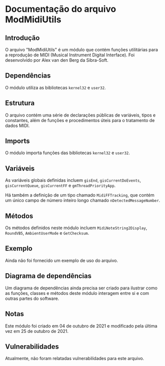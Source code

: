 # Documentação do arquivo ModMidiUtils

## Introdução

O arquivo "ModMidiUtils" é um módulo que contém funções utilitárias para a reprodução de MIDI (Musical Instrument Digital Interface). Foi desenvolvido por Alex van den Berg da Sibra-Soft.

## Dependências

O módulo utiliza as bibliotecas `kernel32` e `user32`.

## Estrutura

O arquivo contém uma série de declarações públicas de variáveis, tipos e constantes, além de funções e procedimentos úteis para o tratamento de dados MIDI.

## Imports

O módulo importa funções das bibliotecas `kernel32` e `user32`.

## Variáveis

As variáveis globais definidas incluem `gisEnd`, `gisCurrentDoEvents`, `gisCurrentQueue`, `gisCurrentFF` e `gmThreadPriorityApp`. 

Há também a definição de um tipo chamado `MidiFFTracking`, que contém um único campo de número inteiro longo chamado `nDetectedMessageNumber`.

## Métodos

Os métodos definidos neste módulo incluem `MidiNoteString2Display`, `RoundVB5`, `AmbientUserMode` e `GetChecksum`. 

## Exemplo

Ainda não foi fornecido um exemplo de uso do arquivo.

## Diagrama de dependências

Um diagrama de dependências ainda precisa ser criado para ilustrar como as funções, classes e métodos deste módulo interagem entre si e com outras partes do software.

## Notas

Este módulo foi criado em 04 de outubro de 2021 e modificado pela última vez em 25 de outubro de 2021.

## Vulnerabilidades

Atualmente, não foram relatadas vulnerabilidades para este arquivo.